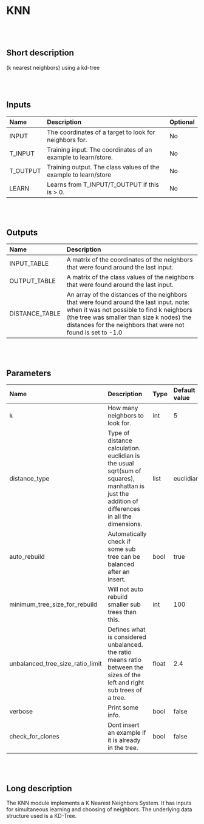 # KNN


<br><br>
## Short description

(k nearest neighbors) using a kd-tree

<br><br>

## Inputs

|Name|Description|Optional|
|:----|:-----------|:-------|
|INPUT|The coordinates of a target to look for neighbors for.|No|
|T_INPUT|Training input. The coordinates of an example to learn/store.|No|
|T_OUTPUT|Training output. The class values of the example to learn/store|No|
|LEARN|Learns from T_INPUT/T_OUTPUT if this is > 0.|No|

<br><br>

## Outputs

|Name|Description|
|:----|:-----------|
|INPUT_TABLE|A matrix of the coordinates of the neighbors that were found around the last input.|
|OUTPUT_TABLE|A matrix of the class values of the neighbors that were found around the last input.|
|DISTANCE_TABLE|An array of the distances of the neighbors that were found around the last input.  note: when it was not possible to find k neighbors (the tree was smaller than size k nodes)  the distances for the neighbors that were not found is set to -1.0|

<br><br>

## Parameters

|Name|Description|Type|Default value|
|:----|:-----------|:----|:-------------|
|k|How many neighbors to look for.|int|5|
|distance_type|Type of distance calculation. euclidian is the usual sqrt(sum of squares),  manhattan is just the addition of differences in all the dimensions.|list|euclidian|
|auto_rebuild|Automatically check if some sub tree can be balanced after an insert.|bool|true|
|minimum_tree_size_for_rebuild|Will not auto rebuild smaller sub trees than this.|int|100|
|unbalanced_tree_size_ratio_limit|Defines what is considered unbalanced. the ratio means ratio between the sizes of  the left and right sub trees of a tree.|float|2.4|
|verbose|Print some info.|bool|false|
|check_for_clones|Dont insert an example if it is already in the tree.|bool|false|

<br><br>
## Long description
The KNN module implements a K Nearest Neighbors System. It has inputs
	for simultaneous learning and choosing of neighbors. The underlying
	data structure used is a KD-Tree.